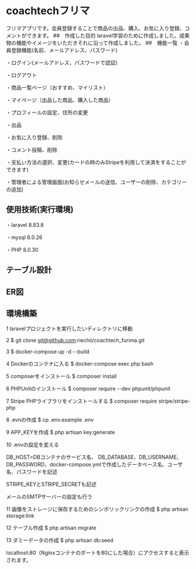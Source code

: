 # coachtechフリマ
フリマアプリです。会員登録することで商品の出品、購入、お気に入り登録、コメントができます。
##　作成した目的
laravel学習のために作成しました。成果物の機能やイメージをいただきそれに沿って作成しました。
##　機能一覧
・会員登録機能(名前、メールアドレス、パスワード)

・ログイン(メールアドレス、パスワードで認証)

・ログアウト

・商品一覧ページ（おすすめ、マイリスト）

・マイページ（出品した商品、購入した商品）

・プロフィールの設定、住所の変更

・出品

・お気に入り登録、削除

・コメント投稿、削除

・支払い方法の選択、変更(カードの時のみStripeを利用して決済をすることができます)

・管理者による管理画面(お知らせメールの送信、ユーザーの削除、カテゴリーの追加)

## 使用技術(実行環境)
・laravel 8.83.8

・mysql 8.0.26

・PHP 8.0.30

## テーブル設計

## ER図

## 環境構築
1 laravelプロジェクトを実行したいディレクトリに移動

2 $ git clone git@github.com:riechii/coachtech_furima.git

3 $ docker-compose up -d --build

4 Dockerのコンテナに入る $ docker-compose exec php bash

5 composerをインストール $ composer install

6 PHPUnitのインストール $ composer require --dev phpunit/phpunit

7 Stripe PHPライブラリをインストールする $ composer require stripe/stripe-php

8 .evnの作成 $ cp .env.example .env

9 APP_KEYを作成 $ php artisan key:generate

10 .envの設定を変える

DB_HOST=DBコンテナのサービス名、 DB_DATABASE、DB_USERNAME、DB_PASSWORD、docker-compose.ymlで作成したデータベース名、ユーザ名、パスワードを記述

STRIPE_KEYとSTRIPE_SECRETも記述

メールのSMTPサーバーの設定も行う

11 画像をストレージに保存するためのシンボリックリンクの作成 $ php artisan storage:link

12 テーブル作成 $ php artisan migrate

13 ダミーデータの作成 $ php artisan db:seed

localhost:80（Nginxコンテナのポートを80にした場合）にアクセスすると表示されます。